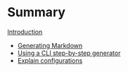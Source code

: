 # Summary

[Introduction](README.md)

- [Generating Markdown](generating_markdown.md)
- [Using a CLI step-by-step generator]()
- [Explain configurations]()

